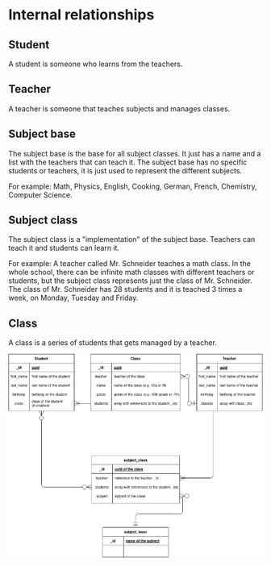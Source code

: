 # **Internal relationships**

## **Student**
A student is someone who learns from the teachers.

## **Teacher**
A teacher is someone that teaches subjects and manages classes.

## **Subject base**
The subject base is the base for all subject classes. It just has a name and a list with the teachers that can teach it.
The subject base has no specific students or teachers, it is just used to represent the different subjects.

For example:
Math, Physics, English, Cooking, German, French, Chemistry, Computer Science.

## **Subject class**
The subject class is a "implementation" of the subject base. Teachers can teach it and students can learn it.

For example:
A teacher called Mr. Schneider teaches a math class. In the whole school, there can be infinite math classes with different teachers or students, but the subject class represents just the class of Mr. Schneider. The class of Mr. Schneider has 28 students and it is teached 3 times a week, on Monday, Tuesday and Friday.


## **Class**
A class is a series of students that gets managed by a teacher.

![Internal structure](https://github.com/CyCodeDE/Leadmin-Wiki/blob/master/wiki/Leadmin-DB-Structure.png)
